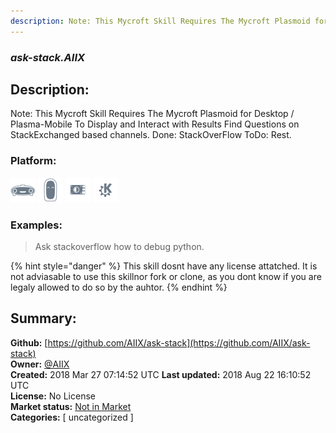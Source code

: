 ```yaml
---
description: Note: This Mycroft Skill Requires The Mycroft Plasmoid for Desktop / Plasma-Mobile To Display a
---
```


### _ask-stack.AIIX_  
## Description:  
Note: This Mycroft Skill Requires The Mycroft Plasmoid for Desktop / Plasma-Mobile To Display and Interact with Results
Find Questions on StackExchanged based channels.
Done: StackOverFlow
ToDo: Rest.  
  
### Platform:  
 ![Mark I](../.gitbook/assets/mark-1-icon.png)  ![Mark II](../.gitbook/assets/mark-2-icon.png)  ![Picroft](../.gitbook/assets/picroft-icon.png)  ![plasmoid](../.gitbook/assets/kde.png)   
### Examples:  
> Ask stackoverflow how to debug python.  
  
{% hint style="danger" %}
This skill dosnt have any license attatched. It is not adviasable to use this skillnor fork or clone, as you dont know if you are legaly allowed to do so by the auhtor.
{% endhint %}
  
## Summary:  
**Github:** [https://github.com/AIIX/ask-stack](https://github.com/AIIX/ask-stack)  
**Owner:** [@AIIX](https://github.com/AIIX)  
**Created:** 2018 Mar 27 07:14:52 UTC  **Last updated:** 2018 Aug 22 16:10:52 UTC  
**License:** No License  
**Market status:** [Not in Market](https://market.mycroft.ai/skill/)  
**Categories:** [ uncategorized ]   
